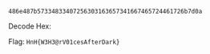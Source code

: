 `486e487b57334833407256303163657341667465724461726b7d0a`

Decode Hex:

Flag: `HnH{W3H3@rV01cesAfterDark}`
